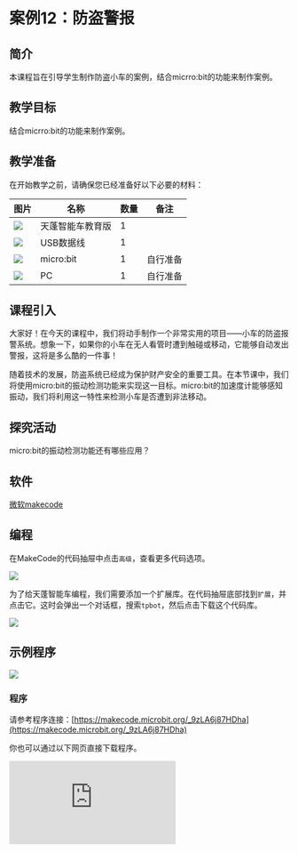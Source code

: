 ﻿---
sidebar_position: 12
sidebar_label: 防盗警报
---

# 案例12：防盗警报

## 简介

本课程旨在引导学生制作防盗小车的案例，结合micrro:bit的功能来制作案例。

## 教学目标

结合micrro:bit的功能来制作案例。

## 教学准备

在开始教学之前，请确保您已经准备好以下必要的材料：

| 图片 | 名称 | 数量 | 备注 |
|---|---|---|---|
| ![](https://wiki-media-ef.oss-cn-hongkong.aliyuncs.com/docs/microbit/microbit-smart-car/microbit-tpbot-edu/TPBot_tianpeng_edu.png)| 天蓬智能车教育版 | 1 |   |
| ![](https://wiki-media-ef.oss-cn-hongkong.aliyuncs.com/docs/microbit/interesting-case/cutebot-fun-football-game-kit/cases-libraries/images/USB-data-cable.png) | USB数据线 | 1 |   |
| ![](https://wiki-media-ef.oss-cn-hongkong.aliyuncs.com/docs/microbit/interesting-case/cutebot-fun-football-game-kit/cases-libraries/images/microbit.png) | micro:bit | 1 | 自行准备 |
| ![](https://wiki-media-ef.oss-cn-hongkong.aliyuncs.com/docs/microbit/interesting-case/cutebot-fun-football-game-kit/cases-libraries/images/pc.png) | PC | 1 | 自行准备 |

## 课程引入

大家好！在今天的课程中，我们将动手制作一个非常实用的项目——小车的防盗报警系统。想象一下，如果你的小车在无人看管时遭到触碰或移动，它能够自动发出警报，这将是多么酷的一件事！

随着技术的发展，防盗系统已经成为保护财产安全的重要工具。在本节课中，我们将使用micro:bit的振动检测功能来实现这一目标。micro:bit的加速度计能够感知振动，我们将利用这一特性来检测小车是否遭到非法移动。

## 探究活动

micro:bit的振动检测功能还有哪些应用？

## 软件

[微软makecode](https://makecode.microbit.org/#)


## 编程

在MakeCode的代码抽屉中点击`高级`，查看更多代码选项。

![](https://wiki-media-ef.oss-cn-hongkong.aliyuncs.com/docs/microbit/microbit-smart-car/microbit-tpbot/images/TPBot_tianpeng_case_01_02.png)

为了给天蓬智能车编程，我们需要添加一个扩展库。在代码抽屉底部找到`扩展`，并点击它。这时会弹出一个对话框，搜索`tpbot`，然后点击下载这个代码库。

![](https://wiki-media-ef.oss-cn-hongkong.aliyuncs.com/docs/microbit/microbit-smart-car/microbit-tpbot/images/TPBot_tianpeng_case_01_03.png)


## 示例程序

![](https://wiki-media-ef.oss-cn-hongkong.aliyuncs.com/docs/microbit/microbit-smart-car/microbit-tpbot-edu/TPBot_tianpeng_edu_case_12_07.png)

### 程序

请参考程序连接：[https://makecode.microbit.org/_9zLA6j87HDha](https://makecode.microbit.org/_9zLA6j87HDha)


你也可以通过以下网页直接下载程序。

<div
    style={{
        position: 'relative',
        paddingBottom: '60%',
        overflow: 'hidden',
    }}
>
    <iframe
        src="https://makecode.microbit.org/_9zLA6j87HDha"
        frameborder="0"
        sandbox="allow-popups allow-forms allow-scripts allow-same-origin"
        style={{
            position: 'absolute',
            width: '100%',
            height: '100%',
        }}
    />
</div>


## 结论


当检测到小车振动时，自动报警。


## 扩展知识

**micro:bit的振动检测功能还有哪些应用？**


micro:bit的振动检测功能，通过其内置的三轴加速度传感器实现，可以应用于多种创意项目和教育活动。以下是一些具体的应用实例：

1. 坐姿行为培养小制作
通过micro:bit制作的振动检测器，可以提示人们文明就坐，保持坐姿稳定。当检测到人体振动（如抖腿、晃身体）时，micro:bit会从笑脸变成哭脸，并发出提示音。

2. 游戏手表
利用micro:bit的振动检测功能，可以制作一个游戏手表，通过按键开关或振动显示图案，与小伙伴一起玩游戏。


这些应用展示了micro:bit振动检测功能的多样性和实用性，它们在教育、娱乐和日常应用中都有着广泛的应用前景。通过这些项目，学生和爱好者可以学习到传感器的使用、编程逻辑以及电子制作的基础知识。
